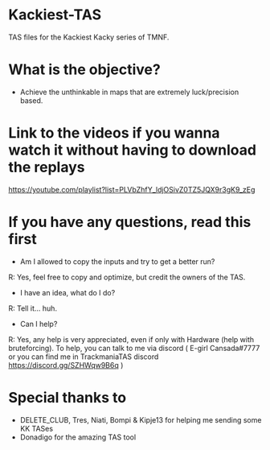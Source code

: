 # Kackiest-TAS
TAS files for the Kackiest Kacky series of TMNF.

# What is the objective?
- Achieve the unthinkable in maps that are extremely luck/precision based.

# Link to the videos if you wanna watch it without having to download the replays
https://youtube.com/playlist?list=PLVbZhfY_ldjOSivZ0TZ5JQX9r3gK9_zEg

# If you have any questions, read this first
- Am I allowed to copy the inputs and try to get a better run?

R: Yes, feel free to copy and optimize, but credit the owners of the TAS.

- I have an idea, what do I do?

R: Tell it... huh.

- Can I help?

R: Yes, any help is very appreciated, even if only with Hardware (help with bruteforcing). To help, you can talk to me via discord ( E-girl Cansada#7777 or you can find me in TrackmaniaTAS discord https://discord.gg/SZHWqw9B6q )

# Special thanks to

- DELETE_CLUB, Tres, Niati, Bompi & Kipje13 for helping me sending some KK TASes
- Donadigo for the amazing TAS tool
